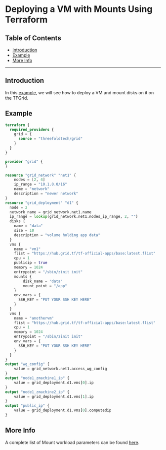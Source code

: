 <h1> Deploying a VM with Mounts Using Terraform </h1>

<h2> Table of Contents</h2>

- [Introduction](#introduction)
- [Example](#example)
- [More Info](#more-info)

***

## Introduction

In this [example](https://github.com/threefoldtech/terraform-provider-grid/blob/development/examples/resources/mounts/main.tf), we will see how to deploy a VM and mount disks on it on the TFGrid.

## Example

```terraform
terraform {
  required_providers {
    grid = {
      source = "threefoldtech/grid"
    }
  }
}

provider "grid" {
}

resource "grid_network" "net1" {
    nodes = [2, 4]
    ip_range = "10.1.0.0/16"
    name = "network"
    description = "newer network"
}
resource "grid_deployment" "d1" {
  node = 2
  network_name = grid_network.net1.name
  ip_range = lookup(grid_network.net1.nodes_ip_range, 2, "")
  disks {
    name = "data"
    size = 10
    description = "volume holding app data"
  }
  vms {
    name = "vm1"
    flist = "https://hub.grid.tf/tf-official-apps/base:latest.flist"
    cpu = 1
    publicip = true
    memory = 1024
    entrypoint = "/sbin/zinit init"
    mounts {
        disk_name = "data"
        mount_point = "/app"
    }
    env_vars = {
      SSH_KEY = "PUT YOUR SSH KEY HERE"
    }
  }
  vms {
    name = "anothervm"
    flist = "https://hub.grid.tf/tf-official-apps/base:latest.flist"
    cpu = 1
    memory = 1024
    entrypoint = "/sbin/zinit init"
    env_vars = {
      SSH_KEY = "PUT YOUR SSH KEY HERE"
    }
  }
}
output "wg_config" {
    value = grid_network.net1.access_wg_config
}
output "node1_zmachine1_ip" {
    value = grid_deployment.d1.vms[0].ip
}
output "node1_zmachine2_ip" {
    value = grid_deployment.d1.vms[1].ip
}
output "public_ip" {
    value = grid_deployment.d1.vms[0].computedip
}
```

## More Info

A complete list of Mount workload parameters can be found [here](https://github.com/threefoldtech/terraform-provider-grid/blob/development/docs/resources/deployment.md#nested-schema-for-vmsmounts).
